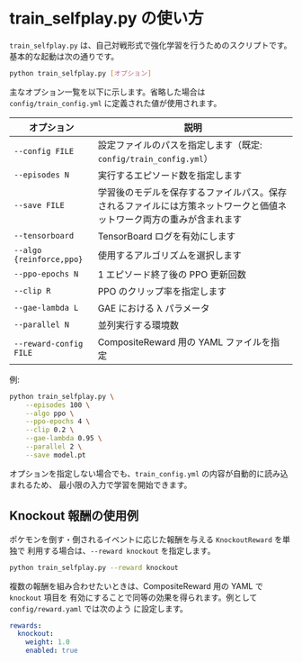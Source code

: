 # train_selfplay.py の使い方

`train_selfplay.py` は、自己対戦形式で強化学習を行うためのスクリプトです。基本的な起動は次の通りです。

```bash
python train_selfplay.py [オプション]
```

主なオプション一覧を以下に示します。省略した場合は `config/train_config.yml` に定義された値が使用されます。

| オプション | 説明 |
|------------|------|
| `--config FILE` | 設定ファイルのパスを指定します（既定: `config/train_config.yml`） |
| `--episodes N` | 実行するエピソード数を指定します |
| `--save FILE` | 学習後のモデルを保存するファイルパス。保存されるファイルには方策ネットワークと価値ネットワーク両方の重みが含まれます |
| `--tensorboard` | TensorBoard ログを有効にします |
| `--algo {reinforce,ppo}` | 使用するアルゴリズムを選択します |
| `--ppo-epochs N` | 1 エピソード終了後の PPO 更新回数 |
| `--clip R` | PPO のクリップ率を指定します |
| `--gae-lambda L` | GAE における λ パラメータ |
| `--parallel N` | 並列実行する環境数 |
| `--reward-config FILE` | CompositeReward 用の YAML ファイルを指定 |

例:

```bash
python train_selfplay.py \
    --episodes 100 \
    --algo ppo \
    --ppo-epochs 4 \
    --clip 0.2 \
    --gae-lambda 0.95 \
    --parallel 2 \
    --save model.pt
```

オプションを指定しない場合でも、`train_config.yml` の内容が自動的に読み込まれるため、
最小限の入力で学習を開始できます。

## Knockout 報酬の使用例

ポケモンを倒す・倒されるイベントに応じた報酬を与える `KnockoutReward` を単独で
利用する場合は、`--reward knockout` を指定します。

```bash
python train_selfplay.py --reward knockout
```

複数の報酬を組み合わせたいときは、CompositeReward 用の YAML で `knockout` 項目を
有効にすることで同等の効果を得られます。例として `config/reward.yaml` では次のよう
に設定します。

```yaml
rewards:
  knockout:
    weight: 1.0
    enabled: true
```
